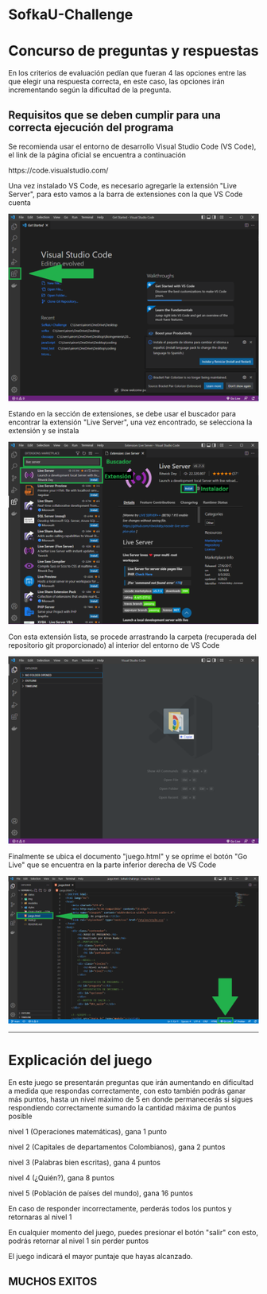 # SofkaU-Challenge

<h1>Concurso de preguntas y respuestas</h1>
<p>En los criterios de evaluación pedían que fueran 4 las opciones entre las que elegir una respuesta correcta, en este caso, las opciones irán incrementando según la dificultad de la pregunta. </p>
</hr>
<h2>Requisitos que se deben cumplir para una correcta ejecución del programa</h2>
<p>Se recomienda usar el entorno de desarrollo Visual Studio Code (VS Code), el link de la página oficial se encuentra a continuación</p>
<p><a>https://code.visualstudio.com/</a></p>
<p>Una vez instalado VS Code, es necesario agregarle la extensión "Live Server", para esto vamos a la barra de extensiones con la que VS Code cuenta</p>
<img src='./img/extension.png'></img>
<p>Estando en la sección de extensiones, se debe usar el buscador para encontrar la extensión "Live Server", una vez encontrado, se selecciona la extensión y se instala</p>
<img src='./img/instalador.png'></img>
<p>Con esta extensión lista, se procede arrastrando la carpeta (recuperada del repositorio git proporcionado) al interior del entorno de VS Code</p>
<img src='./img/arrastrar.png'></img>
<p>Finalmente se ubica el documento "juego.html" y se oprime el botón "Go Live" que se encuentra en la parte inferior derecha de VS Code</p>
<img src='./img/juego.png'></img>
<hr>

<h1>Explicación del juego</h1>
<p>En este juego se presentarán preguntas que irán aumentando en dificultad a medida que respondas correctamente, con esto también podrás ganar más puntos, hasta un nivel máximo de 5 en donde permanecerás si sigues respondiendo correctamente sumando la cantidad máxima de puntos posible</p>
<p>nivel 1 (Operaciones matemáticas), gana 1 punto</p>
<p>nivel 2 (Capitales de departamentos Colombianos), gana 2 puntos</p>
<p>nivel 3 (Palabras bien escritas), gana 4 puntos</p>
<p>nivel 4 (¿Quién?), gana 8 puntos</p>
<p>nivel 5 (Población de países del mundo), gana 16 puntos</p>
<p>En caso de responder incorrectamente, perderás todos los puntos y retornaras al nivel 1</p>
<p>En cualquier momento del juego, puedes presionar el botón "salir" con esto, podrás retornar al nivel 1 sin perder puntos</p>
<p>El juego indicará el mayor puntaje que hayas alcanzado. </p>

<h2>MUCHOS EXITOS</h2>